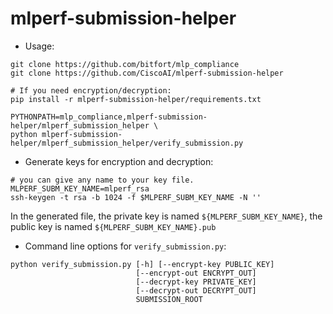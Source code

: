 # mlperf-submission-helper

- Usage:

```
git clone https://github.com/bitfort/mlp_compliance
git clone https://github.com/CiscoAI/mlperf-submission-helper

# If you need encryption/decryption:
pip install -r mlperf-submission-helper/requirements.txt

PYTHONPATH=mlp_compliance,mlperf-submission-helper/mlperf_submission_helper \
python mlperf-submission-helper/mlperf_submission_helper/verify_submission.py
```

- Generate keys for encryption and decryption:

```
# you can give any name to your key file.
MLPERF_SUBM_KEY_NAME=mlperf_rsa
ssh-keygen -t rsa -b 1024 -f $MLPERF_SUBM_KEY_NAME -N ''
```

In the generated file, the private key is named `${MLPERF_SUBM_KEY_NAME}`, the public key is named `${MLPERF_SUBM_KEY_NAME}.pub`

- Command line options for `verify_submission.py`:

```
python verify_submission.py [-h] [--encrypt-key PUBLIC_KEY]
                            [--encrypt-out ENCRYPT_OUT]
                            [--decrypt-key PRIVATE_KEY]
                            [--decrypt-out DECRYPT_OUT]
                            SUBMISSION_ROOT
```
